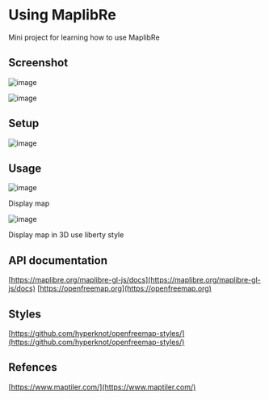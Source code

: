 # Using MaplibRe

Mini project for learning how to use MaplibRe

## Screenshot

![image](https://github.com/user-attachments/assets/3882f3a9-ca55-4455-8ef8-134a76e2445f)

![image](https://github.com/user-attachments/assets/1ab3bef7-588f-4c8c-b24f-a9d30ed829ea)

## Setup

![image](https://github.com/user-attachments/assets/a54b86a5-d593-4a32-a886-d8d55ce0a0cc)

## Usage

![image](https://github.com/user-attachments/assets/b3ab2ed1-c4c5-4ae2-b53e-a87192163f5f)

Display map

![image](https://github.com/user-attachments/assets/ad1a6d9c-36ee-4fdb-885e-2321f53d4683)

Display map in 3D use liberty style

## API documentation

[https://maplibre.org/maplibre-gl-js/docs](https://maplibre.org/maplibre-gl-js/docs)
[https://openfreemap.org](https://openfreemap.org)

## Styles

[https://github.com/hyperknot/openfreemap-styles/](https://github.com/hyperknot/openfreemap-styles/)

## Refences
[https://www.maptiler.com/](https://www.maptiler.com/)
